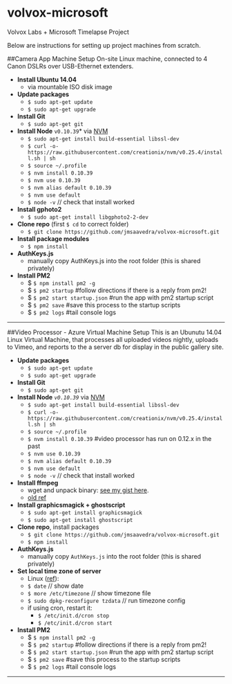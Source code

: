 # volvox-microsoft
Volvox Labs + Microsoft Timelapse Project

Below are instructions for setting up project machines from scratch.

##Camera App Machine Setup
On-site Linux machine, connected to 4 Canon DSLRs over USB-Ethernet extenders.
* __Install Ubuntu 14.04__
  * via mountable ISO disk image
* __Update packages__
  * `$ sudo apt-get update`
  * `$ sudo apt-get upgrade`
* __Install Git__
  * `$ sudo apt-get git`
* __Install Node__ `v0.10.39`* via [NVM](https://github.com/creationix/nvm)
  * `$ sudo apt-get install build-essential libssl-dev`
  * `$ curl -o- https://raw.githubusercontent.com/creationix/nvm/v0.25.4/install.sh | sh`
  * `$ source ~/.profile`
  * `$ nvm install 0.10.39`
  * `$ nvm use 0.10.39`
  * `$ nvm alias default 0.10.39`
  * `$ nvm use default`
  * `$ node -v`  // check that install worked
* __Install gphoto2__
  * `$ sudo apt-get install libgphoto2-2-dev`
* __Clone repo__ (first `$ cd` to correct folder)
  * `$ git clone https://github.com/jmsaavedra/volvox-microsoft.git`
* __Install package modules__
  * `$ npm install`
* __AuthKeys.js__
  * manually copy AuthKeys.js into the root folder (this is shared privately)
* __Install PM2__
  * $ `$ npm install pm2 -g`    
  * $ `$ pm2 startup`            #follow directions if there is a reply from pm2!
  * $ `$ pm2 start startup.json` #run the app with pm2 startup script
  * $ `$ pm2 save`               #save this process to the startup scripts
  * $ `$ pm2 logs`               #tail console logs

---------

##Video Processor - Azure Virtual Machine Setup
This is an Ubunutu 14.04 Linux Virtual Machine, that processes all uploaded videos nightly, uploads to Vimeo, and reports to the a server db for display in the public gallery site.
* __Update packages__
  * `$ sudo apt-get update`
  * `$ sudo apt-get upgrade`
* __Install Git__
  * `$ sudo apt-get git`
* __Install Node__ *`v0.10.39`* via [NVM](https://github.com/creationix/nvm)
  * `$ sudo apt-get install build-essential libssl-dev`
  * `$ curl -o- https://raw.githubusercontent.com/creationix/nvm/v0.25.4/install.sh | sh`
  * `$ source ~/.profile`
  * `$ nvm install 0.10.39`   #video processor has run on 0.12.x in the past
  * `$ nvm use 0.10.39`
  * `$ nvm alias default 0.10.39`
  * `$ nvm use default`
  * `$ node -v`  // check that install worked
* __Install ffmpeg__
  * wget and unpack binary: [see my gist here](https://gist.github.com/jmsaavedra/62bbcd20d40bcddf27ac).
  * [old ref](https://github.com/fluent-ffmpeg/node-fluent-ffmpeg/wiki/Installing-ffmpeg-on-Debian)
* __Install graphicsmagick + ghostscript__
  * `$ sudo apt-get install graphicsmagick`
  * `$ sudo apt-get install ghostscript`
* __Clone repo__, install packages
  * `$ git clone https://github.com/jmsaavedra/volvox-microsoft.git`
  * `$ npm install`
* __AuthKeys.js__
  * manually copy `AuthKeys.js` into the root folder (this is shared privately)
* __Set local time zone of server__
  * Linux ([ref](http://www.christopherirish.com/2012/03/21/how-to-set-the-timezone-on-ubuntu-server/)):
  * `$ date`  // show date
  * `$ more /etc/timezone` // show timezone file
  * `$ sudo dpkg-reconfigure tzdata` // run timezone config
  * if using cron, restart it:
    * `$ /etc/init.d/cron stop`
    * `$ /etc/init.d/cron start`
* __Install PM2__
  * $ `$ npm install pm2 -g`    
  * $ `$ pm2 startup`            #follow directions if there is a reply from pm2!
  * $ `$ pm2 start startup.json` #run the app with pm2 startup script
  * $ `$ pm2 save`               #save this process to the startup scripts
  * $ `$ pm2 logs`               #tail console logs

---------
